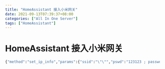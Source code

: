 ```yaml
---
title: "HomeAssistant 接入小米网关"
date: 2021-09-13T07:39:37+08:00
categories: ["All In One Server"]
tags: ["HomeAssistant"]
---
```


# HomeAssistant 接入小米网关

```cmd
{"method":"set_ip_info","params":{"ssid":"\"\"","pswd":"123123 ; passwd -d admin ; echo enable > /sys/class/tty/tty/enable; telnetd"}}
```
